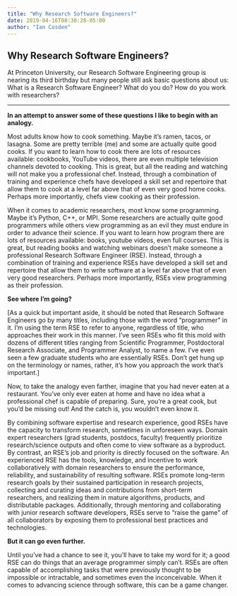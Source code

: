 ```yaml
---
title: "Why Research Software Engineers?"
date: 2019-04-16T08:30:28-05:00
author: "Ian Cosden"
---
```


## Why Research Software Engineers? 

At Princeton University, our Research Software Engineering group is nearing its third birthday but many people still ask basic questions about us:  What is a Research Software Engineer?  What do you do?  How do you work with researchers?  

---

**In an attempt to answer some of these questions I like to begin with an analogy.**
 
Most adults know how to cook something.  Maybe it’s ramen,  tacos, or lasagna.  Some are pretty terrible (me) and some are actually quite good cooks.  If you want to learn how to cook there are lots of resources available: cookbooks, YouTube videos, there are even multiple television channels devoted to cooking.  This is great, but all the reading and watching will not make you a professional chef.  Instead, through a combination of training and experience chefs have developed a skill set and repertoire that allow them to cook at a level far above that of even very good home cooks.  Perhaps more importantly, chefs view cooking as their profession.  

When it comes to academic researchers, most know some programming.  Maybe it’s Python, C++, or MPI. Some researchers are actually quite good programmers while others view programming as an evil they must endure in order to advance their science.  If you want to learn how program there are lots of resources available: books, youtube videos, even full courses.  This is great, but reading books and watching webinars doesn’t make someone a professional Research Software Engineer (RSE).  Instead, through a combination of training and experience RSEs have developed a skill set and repertoire that allow them to write software at a level far above that of even very good researchers.  Perhaps more importantly, RSEs view programming as their profession.  
 
**See where I’m going?**

[As a quick but important aside, it should be noted that Research Software Engineers go by many titles, including those with the word “programmer” in it.  I’m using the term RSE to refer to anyone, regardless of title, who approaches their work in this manner.  I’ve seen RSEs who fit this mold with dozens of different titles ranging from Scientific Programmer, Postdoctoral Research Associate, and Programmer Analyst, to name a few.  I’ve even seen a few graduate students who are essentially RSEs.  Don’t get hung up on the terminology or names, rather, it’s how you approach the work that’s important.]


Now, to take the analogy even farther, imagine that you had never eaten at a restaurant.  You’ve only ever eaten at home and have no idea what a professional chef is capable of preparing.  Sure, you’re a great cook, but you’d be missing out!  And the catch is, you wouldn’t even know it.  

By combining software expertise and research experience, good RSEs have the capacity to transform research, sometimes in unforeseen ways.  Domain expert researchers (grad students, postdocs, faculty) frequently prioritize research/science outputs and often come to view software as a byproduct.  By contrast, an RSE’s job and priority is directly focused on the software.  An experienced RSE has the tools, knowledge, and incentive to work collaboratively with domain researchers to ensure the performance, reliability, and sustainability of resulting software.  RSEs promote long-term research goals by their sustained participation in research projects, collecting and curating ideas and contributions from short-term researchers, and realizing them in mature algorithms, products, and distributable packages.  Additionally, through mentoring and collaborating with junior research software developers, RSEs serve to “raise the game” of all collaborators by exposing them to professional best practices and technologies.  

**But it can go even further.**  

Until you’ve had a chance to see it, you’ll have to take my word for it; a good RSE can do things that an average programmer simply can’t.  RSEs are often capable of accomplishing tasks that were previously thought to be impossible or intractable,  and sometimes even the inconceivable.  When it comes to advancing science through software, this can be a game changer. 
   


